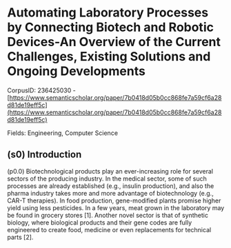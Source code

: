 # Automating Laboratory Processes by Connecting Biotech and Robotic Devices-An Overview of the Current Challenges, Existing Solutions and Ongoing Developments

CorpusID: 236425030 - [https://www.semanticscholar.org/paper/7b0418d05b0cc868fe7a59cf6a28d81de19eff5c](https://www.semanticscholar.org/paper/7b0418d05b0cc868fe7a59cf6a28d81de19eff5c)

Fields: Engineering, Computer Science

## (s0) Introduction
(p0.0) Biotechnological products play an ever-increasing role for several sectors of the producing industry. In the medical sector, some of such processes are already established (e.g., insulin production), and also the pharma industry takes more and more advantage of biotechnology (e.g., CAR-T therapies). In food production, gene-modified plants promise higher yield using less pesticides. In a few years, meat grown in the laboratory may be found in grocery stores [1]. Another novel sector is that of synthetic biology, where biological products and their gene codes are fully engineered to create food, medicine or even replacements for technical parts [2].
